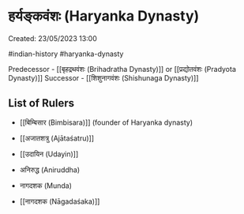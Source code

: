 # हर्यङ्कवंशः (Haryanka Dynasty)

Created: 23/05/2023 13:00

#indian-history #haryanka-dynasty

Predecessor - [[बृहद्रथवंशः (Brihadratha Dynasty)]] or [[प्रद्योतवंशः (Pradyota Dynasty)]]
Successor - [[शिशुनागवंशः (Shishunaga Dynasty)]]



## List of Rulers

-  [[बिम्बिसार (Bimbisara)]] (founder of Haryanka dynasty)

-   [[अजातशत्रु (Ajātaśatru)]]

-   [[उदायिन (Udayin)]]

-  अनिरुद्ध (Aniruddha)
-  नागदशक (Munda)
-  [[नागदशक (Nāgadaśaka)]]